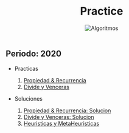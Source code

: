 <h1 align="center">Practice</h1>
<div align="center">
  <img src="https://img.shields.io/badge/Practice-Algorithms-yellow" alt="Algoritmos">
  <br><br>
</div>
  
  
## Periodo: 2020
- Practicas

  1. [Propiedad & Recurrencia](https://github.com/BrandPM18/Algorithms/blob/master/Practicas/Practica_2_Preguntas.pdf)
  2. [Divide y Venceras]()

- Soluciones

  1. [Propiedad & Recurrencia: Solucion](https://github.com/BrandPM18/Algorithms/blob/master/Practicas/Practica_2.pdf)
  2. [Divide y Venceras: Solucion](https://github.com/BrandPM18/Algorithms/blob/master/Practicas/Practica_3.pdf)
  3. [Heuristicas y MetaHeuristicas](https://github.com/BrandPM18/Algorithms/blob/master/Practicas/Practica_5.pdf)
